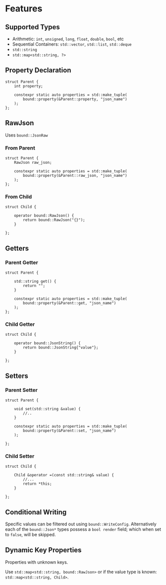 # Features

## Supported Types

* Arithmetic: `int`, `unsigned`, `long`, `float`, `double`, `bool`, etc
* Sequential Containers: `std::vector`, `std::list`, `std::deque` 
* `std::string`
* `std::map<std::string, ?>`

## Property Declaration

```
struct Parent {
    int property;

    constexpr static auto properties = std::make_tuple(
        bound::property(&Parent::property, "json_name")
    );
};
```

## RawJson

Uses `bound::JsonRaw`

### From Parent

```
struct Parent {
    RawJson raw_json;

    constexpr static auto properties = std::make_tuple(
        bound::property(&Parent::raw_json, "json_name")
    );
};
```

### From Child

```
struct Child {

    operator bound::RawJson() {
        return bound::RawJson("{}");
    }

};
```

## Getters

### Parent Getter

```
struct Parent {

    std::string get() {
        return "";
    }

    constexpr static auto properties = std::make_tuple(
        bound::property(&Parent::get, "json_name")
    );
};
```

### Child Getter

```
struct Child {

    operator bound::JsonString() {
        return bound::JsonString{"value"};
    }

};
```

## Setters

### Parent Setter

```
struct Parent {

    void set(std::string &value) {
        //..
    }

    constexpr static auto properties = std::make_tuple(
        bound::property(&Parent::set, "json_name")
    );

};
```

### Child Setter

```
struct Child {

    Child &operator =(const std::string& value) {
        //...
        return *this;
    }

};
```

## Conditional Writing

Specific values can be filtered out using `bound::WriteConfig`. Alternatively each of the `bound::Json*` types possess a `bool render` field; which when set to `false`, will be skipped.

## Dynamic Key Properties

Properties with unknown keys.

Use `std::map<std::string, bound::RawJson>` or if the value type is known: `std::map<std::string, Child>`.

